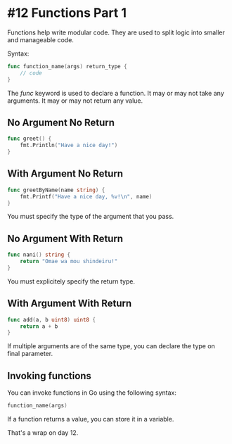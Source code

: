 # #12 Functions Part 1

Functions help write modular code. They are used to split logic into smaller and manageable code.

Syntax:

```go
func function_name(args) return_type {
    // code
}
```

The _func_ keyword is used to declare a function. It may or may not take any arguments. It may or may not return any value.

## No Argument No Return

```go
func greet() {
	fmt.Println("Have a nice day!")
}
```

## With Argument No Return

```go
func greetByName(name string) {
	fmt.Printf("Have a nice day, %v!\n", name)
}
```
You must specify the type of the argument that you pass.

## No Argument With Return

```go
func nani() string {
	return "Omae wa mou shindeiru!"
}
```
You must explicitely specify the return type.

## With Argument With Return

```go
func add(a, b uint8) uint8 {
	return a + b
}
```
If multiple arguments are of the same type, you can declare the type on final parameter.

## Invoking functions

You can invoke functions in Go using the following syntax:

```go
function_name(args)
```

If a function returns a value, you can store it in a variable.

That's a wrap on day 12.